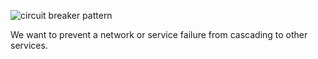 ![circuit breaker pattern](https://github.com/bluething/spring-cloud-circuitbreaker-samples/blob/main/images/circuit%20breaker.png?raw=true)

We want to prevent a network or service failure from cascading to other services.